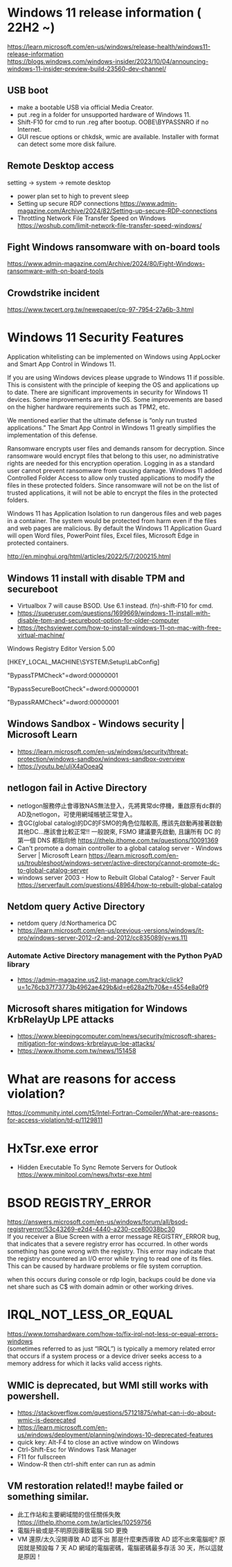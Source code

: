# Windows 11 release information ( 22H2 ~)
https://learn.microsoft.com/en-us/windows/release-health/windows11-release-information <br>
https://blogs.windows.com/windows-insider/2023/10/04/announcing-windows-11-insider-preview-build-23560-dev-channel/
## USB boot
 - make a bootable USB via official Media Creator.
 - put .reg in a folder for unsupported hardware of Windows 11.
 - Shift-F10 for cmd to run .reg after bootup. OOBE\BYPASSNRO if no Internet.
 - GUI rescue options or chkdsk, wmic are available. Installer with format can detect some more disk failure.
## Remote Desktop access
setting -> system -> remote desktop
 - power plan set to high to prevent sleep
 - Setting up secure RDP connections https://www.admin-magazine.com/Archive/2024/82/Setting-up-secure-RDP-connections
 - Throttling Network File Transfer Speed on Windows https://woshub.com/limit-network-file-transfer-speed-windows/
## Fight Windows ransomware with on-board tools
https://www.admin-magazine.com/Archive/2024/80/Fight-Windows-ransomware-with-on-board-tools
## Crowdstrike incident
https://www.twcert.org.tw/newepaper/cp-97-7954-27a6b-3.html
# Windows 11 Security Features
Application whitelisting can be implemented on Windows using AppLocker and Smart App Control in Windows 11.

If you are using Windows devices please upgrade to Windows 11 if possible. This is consistent with the principle of keeping the OS and applications up to date. There are significant improvements in security for Windows 11 devices. Some improvements are in the OS. Some improvements are based on the higher hardware requirements such as TPM2, etc.

We mentioned earlier that the ultimate defense is “only run trusted applications.” The Smart App Control in Windows 11 greatly simplifies the implementation of this defense.

Ransomware encrypts user files and demands ransom for decryption. Since ransomware would encrypt files that belong to this user, no administrative rights are needed for this encryption operation. Logging in as a standard user cannot prevent ransomware from causing damage. Windows 11 added Controlled Folder Access to allow only trusted applications to modify the files in these protected folders. Since ransomware will not be on the list of trusted applications, it will not be able to encrypt the files in the protected folders.

Windows 11 has Application Isolation to run dangerous files and web pages in a container. The system would be protected from harm even if the files and web pages are malicious. By default the Windows 11 Application Guard will open Word files, PowerPoint files, Excel files, Microsoft Edge in protected containers.

http://en.minghui.org/html/articles/2022/5/7/200215.html

## Windows 11 install with disable TPM and secureboot
 - Virtualbox 7 will cause BSOD. Use 6.1 instead. (fn)-shift-F10 for cmd.
- https://superuser.com/questions/1699669/windows-11-install-with-disable-tpm-and-secureboot-option-for-older-computer
- https://techsviewer.com/how-to-install-windows-11-on-mac-with-free-virtual-machine/

Windows Registry Editor Version 5.00

[HKEY_LOCAL_MACHINE\SYSTEM\Setup\LabConfig]

"BypassTPMCheck"=dword:00000001

"BypassSecureBootCheck"=dword:00000001

"BypassRAMCheck"=dword:00000001

## Windows Sandbox - Windows security | Microsoft Learn
 - https://learn.microsoft.com/en-us/windows/security/threat-protection/windows-sandbox/windows-sandbox-overview <br>
 - https://youtu.be/uIjX4aOoeaQ
## netlogon fail in Active Directory
 - netlogon服務停止會導致NAS無法登入，先將異常dc停機，重啟原有dc群的AD及netlogon，可使用網域帳號正常登入。
 - 含GC(global catalog)的DC的FSMO的角色位階較高, 應該先啟動再接著啟動其他DC...應該會比較正常!! 一般說來, FSMO 建議要先啟動, 且讓所有 DC 的第一個 DNS 都指向他 https://ithelp.ithome.com.tw/questions/10091369
 - Can't promote a domain controller to a global catalog server - Windows Server | Microsoft Learn https://learn.microsoft.com/en-us/troubleshoot/windows-server/active-directory/cannot-promote-dc-to-global-catalog-server
 - windows server 2003 - How to Rebuilt Global Catalog? - Server Fault https://serverfault.com/questions/48964/how-to-rebuilt-global-catalog
## Netdom query Active Directory
 - netdom query /d:Northamerica DC
 - https://learn.microsoft.com/en-us/previous-versions/windows/it-pro/windows-server-2012-r2-and-2012/cc835089(v=ws.11)
### Automate Active Directory management with the Python PyAD library
 - https://admin-magazine.us2.list-manage.com/track/click?u=1c76cb37f73773b4962ae429b&id=e628a2fb70&e=4554e8a0f9
## Microsoft shares mitigation for Windows KrbRelayUp LPE attacks
 - https://www.bleepingcomputer.com/news/security/microsoft-shares-mitigation-for-windows-krbrelayup-lpe-attacks/
 - https://www.ithome.com.tw/news/151458
# What are reasons for access violation?
https://community.intel.com/t5/Intel-Fortran-Compiler/What-are-reasons-for-access-violation/td-p/1129811
# HxTsr.exe error
 - Hidden Executable To Sync Remote Servers for Outlook  https://www.minitool.com/news/hxtsr-exe.html
#  BSOD REGISTRY_ERROR 
https://answers.microsoft.com/en-us/windows/forum/all/bsod-registryerror/53c43269-e2d4-4440-a230-cce80038bc30 <br>
If you receiver a Blue Screen with a error message REGISTRY_ERROR bug, that indicates that a severe registry error has occurred. In other words something has gone wrong with the registry. This error may indicate that the registry encountered an I/O error while trying to read one of its files. This can be caused by hardware problems or file system corruption.

when this occurs during console or rdp login, backups could be done via net share such as C$ with domain admin or other working drives.
# IRQL_NOT_LESS_OR_EQUAL
https://www.tomshardware.com/how-to/fix-irql-not-less-or-equal-errors-windows <br>
(sometimes referred to as just “IRQL”) is typically a memory related error that occurs if a system process or a device driver seeks access to a memory address for which it lacks valid access rights. 
## WMIC is deprecated, but WMI still works with powershell.
 - https://stackoverflow.com/questions/57121875/what-can-i-do-about-wmic-is-deprecated
 - https://learn.microsoft.com/en-us/windows/deployment/planning/windows-10-deprecated-features
 - quick key: Alt-F4 to close an active window on Windows
 - Ctrl-Shift-Esc for Windows Task Manager
 - F11 for fullscreen
 - Window-R then ctrl-shift enter can run as admin
## VM restoration related!! maybe failed or something similar.
 - 此工作站和主要網域間的信任關係失敗
https://ithelp.ithome.com.tw/articles/10259756
 - 電腦升級或是不明原因導致電腦 SID 更換
 - VM 還原/太久沒開導致 AD 認不出
那是什麼東西導致 AD 認不出來電腦呢? 原因就是預設每 7 天 AD 網域的電腦密碼，電腦密碼最多存活 30 天，所以這就是原因！
